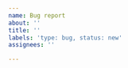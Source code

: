 ```yaml
---
name: Bug report
about: ''
title: ''
labels: 'type: bug, status: new'
assignees: ''

---
```


<!--
    Thank you for taking your time to report a bug in Overstrike.
    Please read the following carefully before creating the issue.

    Before reporting a bug, please make sure that:
    - it is a bug indeed, and not a user mistake;
    - there is no commonly known solution (described in README.txt or discussed
      by other users in comments, Discord, Reddit, etc);
    - that bug is not already reported by someone else.

    If it's a bug in someone else's tool, or in the game itself, it could be
    that there's nothing that can be done from Overstrike side. Such bugs still
    could be reported to see if some kind of workaround could be implemented in
    Overstrike to prevent or mitigate the bug.

    In the report, please add as much technical details as possible, because
    it could be that the bug only reproduces under specific circumstances only.

    --
    [!] Issues that don't follow the guidelines described above would be deleted.
        Please be more informative than "fix", "dont werkz", etc.

    [!] This isn't a free tech support line.
        If you have a problem that isn't a bug, ask for help somewhere else.

    [!] There's no need to spam with issues or "bump" them.
        It could take a while to fix a bug.
    --

    In your report, please clearly describe what the bug is
    and what you expected to happen instead.

    Provide steps to reproduce it. If you can't pinpoint those, just describe
    what were your actions before the bug occurred.

    If applicable, add screenshots to help explain your problem.

    If bug happens during mods installation, see if any useful information
    is in 'errors.log' file, and post an excerpt from it.

    Some of the technical details that could be useful:
    - Overstrike version;
    - game version;
    - your platform (operating system & specs).

    Don't include this text (between < and >) in your report.
-->

